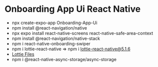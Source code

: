 # Onboarding App Ui React Native
- npx create-expo-app Onboarding-App-Ui
- npm install @react-navigation/native
- npx expo install react-native-screens react-native-safe-area-context
- npm install @react-navigation/native-stack
- npm i react-native-onboarding-swiper
- npm i lottie-react-native => npm i lottie-react-native@5.1.6
- [Lottie Files](https://lottiefiles.com/)
- npm i @react-native-async-storage/async-storage
